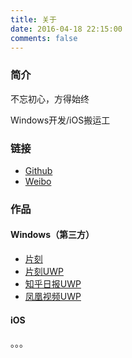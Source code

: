 ```yaml
---
title: 关于
date: 2016-04-18 22:15:00
comments: false
---
```


### 简介

不忘初心，方得始终

Windows开发/iOS搬运工

### 链接

* [Github](https://github.com/zhengbomo)
* [Weibo](http://weibo.com/1891587992)

### 作品

#### Windows（第三方）
* [片刻](https://www.microsoft.com/zh-cn/store/apps/%E7%89%87%E5%88%BB/9wzdncrcwts5)
* [片刻UWP](https://www.microsoft.com/zh-cn/store/apps/%E7%89%87%E5%88%BBuwp/9nblggh5z7wn)
* [知乎日报UWP](https://www.microsoft.com/zh-cn/store/apps/%E7%9F%A5%E4%B9%8E%E6%97%A5%E6%8A%A5win10/9nblggh6c72w)
* [凤凰视频UWP](https://www.microsoft.com/zh-cn/store/apps/%E5%87%A4%E5%87%B0%E8%A7%86%E9%A2%91uwp/9nblggh5knbx)

#### iOS

。。。
